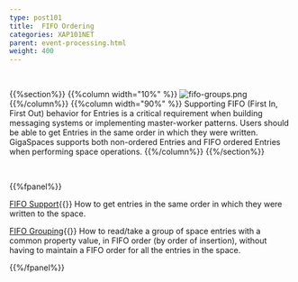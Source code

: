 ```yaml
---
type: post101
title:  FIFO Ordering
categories: XAP101NET
parent: event-processing.html
weight: 400
---
```


<br>

{{%section%}}
{{%column width="10%" %}}
![fifo-groups.png](/attachment_files/subject/fifo-groups.png)
{{%/column%}}
{{%column width="90%" %}}
Supporting FIFO (First In, First Out) behavior for Entries is a critical requirement when building messaging systems or implementing master-worker patterns. Users should be able to get Entries in the same order in which they were written. GigaSpaces supports both non-ordered Entries and FIFO ordered Entries when performing space operations.
{{%/column%}}
{{%/section%}}

<br>

{{%fpanel%}}

[FIFO Support](./fifo-support.html){{<wbr>}}
How to get entries in the same order in which they were written to the space.

[FIFO Grouping](./fifo-grouping.html){{<wbr>}}
How to read/take a group of space entries with a common property value, in FIFO order (by order of insertion), without having to maintain a FIFO order for all the entries in the space.

{{%/fpanel%}}
